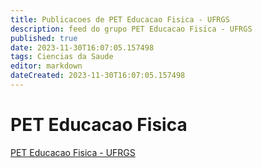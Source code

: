 ```yaml
---
title: Publicacoes de PET Educacao Fisica - UFRGS
description: feed do grupo PET Educacao Fisica - UFRGS
published: true
date: 2023-11-30T16:07:05.157498
tags: Ciencias da Saude
editor: markdown
dateCreated: 2023-11-30T16:07:05.157498
---
```


# PET Educacao Fisica
[PET Educacao Fisica - UFRGS](/grupo/32PETEducacaoFisicaUFRGS.md)